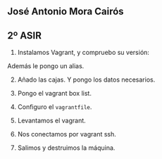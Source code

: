 ## José Antonio Mora Cairós

## 2º ASIR

1. Instalamos Vagrant, y compruebo su versión:

Además le pongo un alias.

<src img="./img/0.png">

2. Añado las cajas. Y pongo los datos necesarios.

<src img="./img/1.1.1.png">

3. Pongo el vagrant box list.

<src img="./img/1.1.2.png">

4. Configuro el `vagrantfile`.

<src img="./img/1.2.1.png">

5. Levantamos el vagrant.

<src img="./img/1.3.1.png">

6. Nos conectamos por vagrant ssh.

<src img="./img/1.3.2.png">

7. Salimos y destruimos la máquina.

<src img="./img/1.4.1.png">